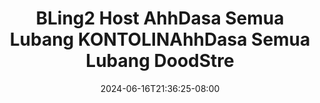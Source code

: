 --- 
title: "BLing2 Host AhhDasa Semua Lubang  KONTOLINAhhDasa Semua Lubang  DoodStre"
description: "streaming  video bokep BLing2 Host AhhDasa Semua Lubang  KONTOLINAhhDasa Semua Lubang  DoodStre  tele durasi panjang baru"
date: 2024-06-16T21:36:25-08:00
file_code: "qqp8tvzkchwa"
draft: false
cover: "fvixs47k62o4xxdd.jpg"
tags: ["Host", "AhhDasa", "Semua", "Lubang", "KONTOLINAhhDasa", "Semua", "Lubang", "DoodStre", "bokep-indo", "bokep-viral", "bokep-ig"]
length: 2203
fld_id: "1482911"
foldername: "Ahh dasa  labilasa update"
categories: ["Ahh dasa  labilasa update"]
views: 1
---